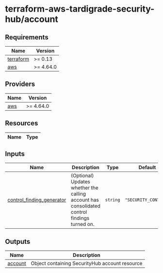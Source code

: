 # terraform-aws-tardigrade-security-hub/account

<!-- BEGIN TFDOCS -->
## Requirements

| Name | Version |
|------|---------|
| <a name="requirement_terraform"></a> [terraform](#requirement\_terraform) | >= 0.13 |
| <a name="requirement_aws"></a> [aws](#requirement\_aws) | >= 4.64.0 |

## Providers

| Name | Version |
|------|---------|
| <a name="provider_aws"></a> [aws](#provider\_aws) | >= 4.64.0 |

## Resources

| Name | Type |
|------|------|

## Inputs

| Name | Description | Type | Default | Required |
|------|-------------|------|---------|:--------:|
| <a name="input_control_finding_generator"></a> [control\_finding\_generator](#input\_control\_finding\_generator) | (Optional) Updates whether the calling account has consolidated control findings turned on. | `string` | `"SECURITY_CONTROL"` | no |

## Outputs

| Name | Description |
|------|-------------|
| <a name="output_account"></a> [account](#output\_account) | Object containing SecurityHub account resource |

<!-- END TFDOCS -->
